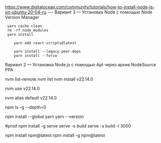 https://www.digitalocean.com/community/tutorials/how-to-install-node-js-on-ubuntu-20-04-ru
--- Вариант 3 — Установка Node с помощью Node Version Manager

     yarn cache clean
     rm -rf node_modules
     yarn install

        yarn add react-scripts@latest

        yarn install --legacy-peer-deps
        yarn install --force

Вариант 2 — Установка Node.js с помощью Apt через архив NodeSource PPA

nvm list-remote
nvm list
nvm install v22.14.0

nvm use v22.14.0

nvm alias default v22.14.0

npm ls -g --depth=0

npm install --global yarn
yarn --version

#prod
npm install -g serve
serve -s build
serve -s build -l 3000


npm install npm@latest
npm install -g npm@latest
